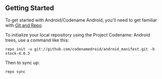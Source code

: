 
Getting Started
---------------

To get started with Android/Codename Android, you'll need to get
familiar with [Git and Repo](http://source.android.com/source/initializing.html).

To initialize your local repository using the Project Codename: Android trees, use a command like this:

    repo init -u git://github.com/codenamedroid/android_manifest.git -b stock-4.0.3

Then to sync up:

    repo sync

